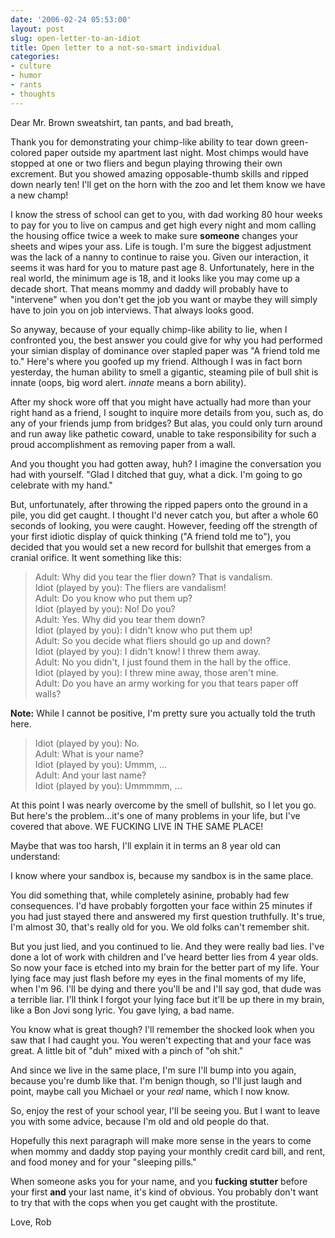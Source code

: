 ```yaml
---
date: '2006-02-24 05:53:00'
layout: post
slug: open-letter-to-an-idiot
title: Open letter to a not-so-smart individual
categories:
- culture
- humor
- rants
- thoughts
---
```


Dear Mr. Brown sweatshirt, tan pants, and bad breath,

Thank you for demonstrating your chimp-like ability to tear down green-colored paper outside my apartment last night. Most chimps would have stopped at one or two fliers and begun playing throwing their own excrement. But you showed amazing opposable-thumb skills and ripped down nearly ten! I'll get on the horn with the zoo and let them know we have a new champ!

I know the stress of school can get to you, with dad working 80 hour weeks to pay for you to live on campus and get high every night and mom calling the housing office twice a week to make sure **someone** changes your sheets and wipes your ass. Life is tough. I'm sure the biggest adjustment was the lack of a nanny to continue to raise you. Given our interaction, it seems it was hard for you to mature past age 8. Unfortunately, here in the real world, the minimum age is 18, and it looks like you may come up a decade short. That means mommy and daddy will probably have to "intervene" when you don't get the job you want or maybe they will simply have to join you on job interviews. That always looks good.

So anyway, because of your equally chimp-like ability to lie, when I confronted you, the best answer you could give for why you had performed your simian display of dominance over stapled paper was "A friend told me to." Here's where you goofed up my friend. Although I was in fact born yesterday, the human ability to smell a gigantic, steaming pile of bull shit is innate (oops, big word alert. *innate* means a born ability).

After my shock wore off that you might have actually had more than your right hand as a friend, I sought to inquire more details from you, such as, do any of your friends jump from bridges? But alas, you could only turn around and run away like pathetic coward, unable to take responsibility for such a proud accomplishment as removing paper from a wall.

And you thought you had gotten away, huh? I imagine the conversation you had with yourself. "Glad I ditched that guy, what a dick. I'm going to go celebrate with my hand."

But, unfortunately, after throwing the ripped papers onto the ground in a pile, you did get caught. I thought I'd never catch you, but after a whole 60 seconds of looking, you were caught. However, feeding off the strength of your first idiotic display of quick thinking ("A friend told me to"), you decided that you would set a new record for bullshit that emerges from a cranial orifice. It went something like this:

> Adult: Why did you tear the flier down? That is vandalism.  
> Idiot (played by you): The fliers are vandalism!  
> Adult: Do you know who put them up?  
> Idiot (played by you): No! Do you?  
> Adult: Yes. Why did you tear them down?  
> Idiot (played by you): I didn't know who put them up!  
> Adult: So you decide what fliers should go up and down?  
> Idiot (played by you): I didn't know! I threw them away.  
> Adult: No you didn't, I just found them in the hall by the office.  
> Idiot (played by you): I threw mine away, those aren't mine.  
> Adult: Do you have an army working for you that tears paper off walls?

**Note:** While I cannot be positive, I'm pretty sure you actually told the truth here.

> Idiot (played by you): No.  
> Adult: What is your name?  
> Idiot (played by you): Ummm, ...  
> Adult: And your last name?  
> Idiot (played by you): Ummmmm, ...  

At this point I was nearly overcome by the smell of bullshit, so I let you go. But here's the problem...it's one of many problems in your life, but I've covered that above. WE FUCKING LIVE IN THE SAME PLACE!

Maybe that was too harsh, I'll explain it in terms an 8 year old can understand:

I know where your sandbox is, because my sandbox is in the same place.

You did something that, while completely asinine, probably had few consequences. I'd have probably forgotten your face within 25 minutes if you had just stayed there and answered my first question truthfully. It's true, I'm almost 30, that's really old for you. We old folks can't remember shit. 

But you just lied, and you continued to lie. And they were really bad lies. I've done a lot of work with children and I've heard better lies from 4 year olds. So now your face is etched into my brain for the better part of my life. Your lying face may just flash before my eyes in the final moments of my life, when I'm 96. I'll be dying and there you'll be and I'll say god, that dude was a terrible liar. I'll think I forgot your lying face but it'll be up there in my brain, like a Bon Jovi song lyric. You gave lying, a bad name.

You know what is great though? I'll remember the shocked look when you saw that I had caught you. You weren't expecting that and your face was great. A little bit of "duh" mixed with a pinch of "oh shit."

And since we live in the same place, I'm sure I'll bump into you again, because you're dumb like that. I'm benign though, so I'll just laugh and point, maybe call you Michael or your _real_ name, which I now know.

So, enjoy the rest of your school year, I'll be seeing you. But I want to leave you with some advice, because I'm old and old people do that.

Hopefully this next paragraph will make more sense in the years to come when mommy and daddy stop paying your monthly credit card bill, and rent, and food money and for your "sleeping pills."

When someone asks you for your name, and you **fucking stutter** before your first **and** your last name, it's kind of obvious. You probably don't want to try that with the cops when you get caught with the prostitute. 

Love,
Rob
